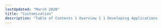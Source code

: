 ```yaml
---
lastUpdated: "March 2020"
title: "Customization"
description: "Table of Contents 1 Overview 1 1 Developing Applications for Mobile Momentum 2 1 1 2 Developing Applications for the SMPP ESME 1 3 Developing Applications for the MM 7 VASP..."
---
```


